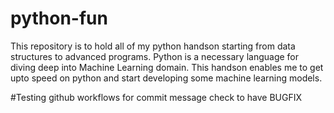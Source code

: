 # python-fun

This repository is to hold all of my python handson starting from data structures to advanced programs.
Python is a necessary language for diving deep into Machine Learning domain. This handson enables me to get upto speed on python and start developing some machine learning models.

#Testing github workflows for commit message check to have BUGFIX